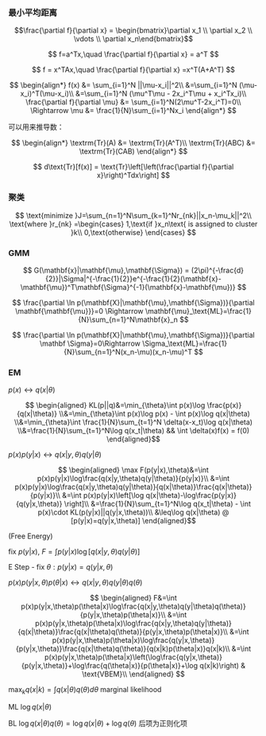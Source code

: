 
### 最小平均距离

$$\frac{\partial f}{\partial x}
= \begin{bmatrix}\partial x_1 \\ \partial x_2 \\ \vdots \\ \partial x_n\end{bmatrix}$$

$$
f=a^Tx,\quad \frac{\partial f}{\partial x} = a^T
$$

$$
f = x^TAx,\quad \frac{\partial f}{\partial x} =x^T(A+A^T)
$$

$$
\begin{align*}
f(x) &= \sum_{i=1}^N ||\mu-x_i||^2\\
&=\sum_{i=1}^N (\mu-x_i)^T(\mu-x_i)\\
&=\sum_{i=1}^N (\mu^T\mu - 2x_i^T\mu + x_i^Tx_i)\\
\frac{\partial f}{\partial \mu} &= \sum_{i=1}^N(2\mu^T-2x_i^T)=0\\
\Rightarrow \mu &= \frac{1}{N}\sum_{i=1}^Nx_i
\end{align*}
$$

可以用来推导数：

$$
\begin{align*}
\textrm{Tr}(A) &= \textrm{Tr}(A^T)\\
\textrm{Tr}(ABC) &= \textrm{Tr}(CAB)
\end{align*}
$$

$$
d\text{Tr}[f(x)] = \text{Tr}\left[\left(\frac{\partial f}{\partial x}\right)^Tdx\right]
$$

### 聚类

$$
\text{minimize }J=\sum_{n=1}^N\sum_{k=1}^Nr_{nk}||x_n-\mu_k||^2\\
\text{where }r_{nk} =\begin{cases}
1,\text{if }x_n\text{ is assigned to cluster }k\\
0,\text{otherwise}
\end{cases}
$$

### GMM

$$
G(\mathbf{x}|\mathbf{\mu},\mathbf{\Sigma}) = (2\pi)^{-\frac{d}{2}}|\Sigma|^{-\frac{1}{2}}e^{-\frac{1}{2}(\mathbf{x}-\mathbf{\mu})^T\mathbf{\Sigma}^{-1}(\mathbf{x}-\mathbf{\mu})}
$$

$$
\frac{\partial \ln p(\mathbf{X}|\mathbf{\mu},\mathbf{\Sigma})}{\partial \mathbf{\mathbf{\mu}}}=0 \Rightarrow \mathbf{\mu}_\text{ML}=\frac{1}{N}\sum_{n=1}^N\mathbf{x}_n
$$

$$
\frac{\partial \ln p(\mathbf{X}|\mathbf{\mu},\mathbf{\Sigma})}{\partial \mathbf
\Sigma}=0\Rightarrow \Sigma_\text{ML}=\frac{1}{N}\sum_{n=1}^N(x_n-\mu)(x_n-\mu)^T
$$

### EM

$p(x)\leftrightarrow q(x|\theta)$

$$
\begin{aligned}
KL(p||q)&=\min_{\theta}\int p(x)\log \frac{p(x)}{q(x|\theta)}
\\&=\min_{\theta}\int p(x)\log p(x) - \int p(x)\log q(x|\theta)
\\&=\min_{\theta}\int \frac{1}{N}\sum_{t=1}^N \delta(x-x_t)\log q(x|\theta)
\\&=\frac{1}{N}\sum_{t=1}^N\log q(x_t|\theta) && \int \delta(x)f(x) = f(0)
\end{aligned}$$

$p(x)p(y|x)\leftrightarrow q(x|y,\theta)q(y|\theta)$

$$
\begin{aligned}
\max F(p(y|x),\theta)&=\int p(x)p(y|x)\log\frac{q(x|y,\theta)q(y|\theta)}{p(y|x)}\\
&=\int p(x)p(y|x)\log\frac{q(x|y,\theta)q(y|\theta)}{q(x|\theta)}\frac{q(x|\theta)}{p(y|x)}\\
&=\int p(x)p(y|x)\left[\log q(x|\theta)-\log\frac{p(y|x)}{q(y|x,\theta)} \right]\\
&=\frac{1}{N}\sum_{t=1}^N\log q(x_t|\theta) - \int p(x)\cdot KL(p(y|x)||q(y|x,\theta))\\
&\leq\log q(x|\theta) @ [p(y|x)=q(y|x,\theta)]
\end{aligned}$$

(Free Energy)

fix $p(y|x)$, $F=\int p(y|x)\log[q(x|y,\theta)q(y|\theta)]$

E Step - fix $\theta: p(y|x)=q(y|x,\theta)$

$p(x)p(y|x,\theta)p(\theta|x)\leftrightarrow q(x|y,\theta)q(y|\theta)q(\theta)$

$$
\begin{aligned}
F&=\int p(x)p(y|x,\theta)p(\theta|x)\log\frac{q(x|y,\theta)q(y|\theta)q(\theta)}{p(y|x,\theta)p(\theta|x)}\\
&=\int p(x)p(y|x,\theta)p(\theta|x)\log\frac{q(x|y,\theta)q(y|\theta)}{q(x|\theta)}\frac{q(x|\theta)q(\theta)}{p(y|x,\theta)p(\theta|x)}\\
&=\int p(x)p(y|x,\theta)p(\theta|x)\log\frac{q(y|x,\theta)}{p(y|x,\theta)}\frac{q(x|\theta)q(\theta)}{q(x|k)p(\theta|x)}q(x|k)\\
&=\int p(x)p(y|x,\theta)p(\theta|x)\left(\log\frac{q(y|x,\theta)}{p(y|x,\theta)}+\log\frac{q(\theta|x)}{p(\theta|x)}+\log q(x|k)\right) & \text{VBEM}\\
\end{aligned}
$$

$\max_k q(x|k)=\int q(x|\theta)q(\theta)d\theta$ marginal likelihood

ML $\log q(x|\theta)$

BL $\log q(x|\theta)q(\theta)=\log q(x|\theta) + \log q(\theta)$ 后项为正则化项

